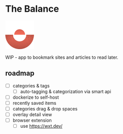 # The Balance

![logo](./public/balance.png)

WIP - app to bookmark sites and articles to read later.

## roadmap

- [ ] categories & tags
  - [ ] auto-tagging & categorization via smart api
- [ ] dockerize to self-host
- [ ] recently saved items
- [ ] categories drag & drop spaces
- [ ] overlay detail view
- [ ] browser extension
  - [ ] use https://wxt.dev/
